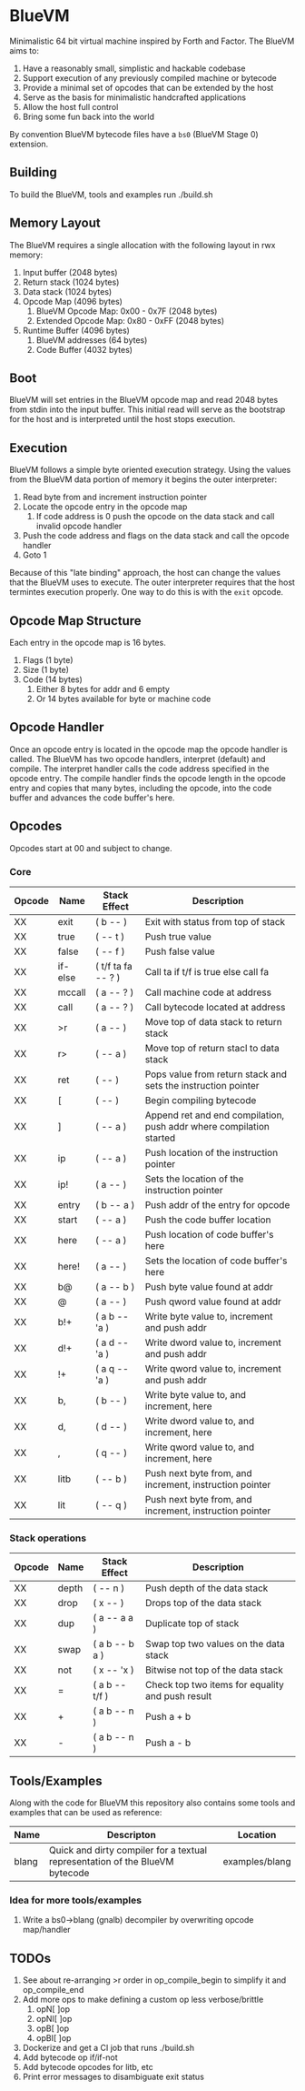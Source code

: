 # BlueVM

Minimalistic 64 bit virtual machine inspired by Forth and Factor. The BlueVM aims to:

1. Have a reasonably small, simplistic and hackable codebase
1. Support execution of any previously compiled machine or bytecode
1. Provide a minimal set of opcodes that can be extended by the host
1. Serve as the basis for minimalistic handcrafted applications
1. Allow the host full control
1. Bring some fun back into the world

By convention BlueVM bytecode files have a `bs0` (BlueVM Stage 0) extension.

## Building

To build the BlueVM, tools and examples run ./build.sh

## Memory Layout

The BlueVM requires a single allocation with the following layout in rwx memory:

1. Input buffer (2048 bytes)
1. Return stack (1024 bytes)
1. Data stack (1024 bytes)
1. Opcode Map (4096 bytes)
   1. BlueVM Opcode Map: 0x00 - 0x7F (2048 bytes)
   1. Extended Opcode Map: 0x80 - 0xFF (2048 bytes)
1. Runtime Buffer (4096 bytes)
   1. BlueVM addresses (64 bytes)
   1. Code Buffer (4032 bytes)

## Boot

BlueVM will set entries in the BlueVM opcode map and read 2048 bytes from stdin into the input buffer. This
initial read will serve as the bootstrap for the host and is interpreted until the host stops execution.

## Execution

BlueVM follows a simple byte oriented execution strategy. Using the values from the BlueVM data portion of memory
it begins the outer interpreter:

1. Read byte from and increment instruction pointer
1. Locate the opcode entry in the opcode map
   1. If code address is 0 push the opcode on the data stack and call invalid opcode handler
1. Push the code address and flags on the data stack and call the opcode handler
1. Goto 1

Because of this "late binding" approach, the host can change the values that the BlueVM uses to execute. The outer
interpreter requires that the host termintes execution properly. One way to do this is with the `exit` opcode.

## Opcode Map Structure

Each entry in the opcode map is 16 bytes.

1. Flags (1 byte)
1. Size (1 byte)
1. Code (14 bytes)
   1. Either 8 bytes for addr and 6 empty
   1. Or 14 bytes available for byte or machine code

## Opcode Handler

Once an opcode entry is located in the opcode map the opcode handler is called. The BlueVM has two opcode handlers,
interpret (default) and compile. The interpret handler calls the code address specified in the opcode entry. The
compile handler finds the opcode length in the opcode entry and copies that many bytes, including the opcode, into
the code buffer and advances the code buffer's here.

## Opcodes

Opcodes start at 00 and subject to change.

### Core

| Opcode | Name | Stack Effect | Description |
|----|----|----|----|
| XX | exit | ( b -- ) | Exit with status from top of stack |
| XX | true | ( -- t ) | Push true value |
| XX | false | ( -- f ) | Push false value |
| XX | if-else | ( t/f ta fa -- ? ) | Call ta if t/f is true else call fa |
| XX | mccall | ( a -- ? ) | Call machine code at address |
| XX | call | ( a -- ? ) | Call bytecode located at address |
| XX | >r | ( a -- ) | Move top of data stack to return stack |
| XX | r> | ( -- a ) | Move top of return stacl to data stack |
| XX | ret | ( -- ) | Pops value from return stack and sets the instruction pointer |
| XX | [ | ( -- ) | Begin compiling bytecode |
| XX | ] | ( -- a ) | Append ret and end compilation, push addr where compilation started |
| XX | ip | ( -- a ) | Push location of the instruction pointer |
| XX | ip! | ( a -- ) | Sets the location of the instruction pointer |
| XX | entry | ( b -- a ) | Push addr of the entry for opcode |
| XX | start | ( -- a ) | Push the code buffer location |
| XX | here | ( -- a ) | Push location of code buffer's here |
| XX | here! | ( a -- ) | Sets the location of code buffer's here |
| XX | b@ | ( a -- b ) | Push byte value found at addr |
| XX | @ | ( a -- ) | Push qword value found at addr |
| XX | b!+ | ( a b -- 'a ) | Write byte value to, increment and push addr |
| XX | d!+ | ( a d -- 'a ) | Write dword value to, increment and push addr |
| XX | !+ | ( a q -- 'a ) | Write qword value to, increment and push addr |
| XX | b, | ( b -- ) | Write byte value to, and increment, here |
| XX | d, | ( d -- ) | Write dword value to, and increment, here |
| XX | , | ( q -- ) | Write qword value to, and increment, here |
| XX | litb | ( -- b ) | Push next byte from, and increment, instruction pointer |
| XX | lit | ( -- q ) | Push next byte from, and increment, instruction pointer |

### Stack operations

| Opcode | Name | Stack Effect | Description |
|----|----|----|----|
| XX | depth | ( -- n ) | Push depth of the data stack |
| XX | drop | ( x -- ) | Drops top of the data stack |
| XX | dup | ( a -- a a ) | Duplicate top of stack |
| XX | swap | ( a b -- b a ) | Swap top two values on the data stack |
| XX | not | ( x -- 'x ) | Bitwise not top of the data stack |
| XX | = | ( a b -- t/f ) | Check top two items for equality and push result |
| XX | + | ( a b -- n ) | Push a + b |
| XX | - | ( a b -- n ) | Push a - b |

## Tools/Examples

Along with the code for BlueVM this repository also contains some tools and examples that can be used as reference:

| Name | Descripton | Location |
|----|----|----|
| blang | Quick and dirty compiler for a textual representation of the BlueVM bytecode | examples/blang |

### Idea for more tools/examples

1. Write a bs0->blang (gnalb) decompiler by overwriting opcode map/handler

## TODOs

1. See about re-arranging >r order in op_compile_begin to simplify it and op_compile_end
1. Add more ops to make defining a custom op less verbose/brittle
   1. opN[ ]op
   1. opNI[ ]op
   1. opB[ ]op
   1. opBI[ ]op
1. Dockerize and get a CI job that runs ./build.sh
1. Add bytecode op if/if-not
1. Add bytecode opcodes for litb, etc
1. Print error messages to disambiguate exit status
